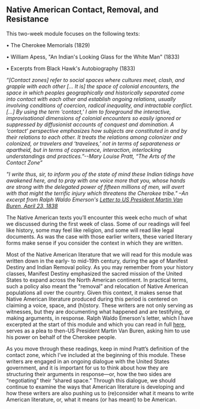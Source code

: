 ## Native American Contact, Removal, and Resistance

This two-week module focuses on the following texts:

•	The Cherokee Memorials (1829)

•	William Apess, "An Indian's Looking Glass for the White Man" (1833)

•	Excerpts from Black Hawk's Autobiography (1833)

*“[Contact zones] refer to social spaces where cultures meet, clash, and grapple with each other  [… It is] the space of colonial encounters, the space in which peoples geographically and historically separated come into contact with each other and establish ongoing relations, usually involving conditions of coercion, radical inequality, and intractable conflict. […]  By using the term ‘contact,’ I aim to foreground the interactive, improvisational dimensions of colonial encounters so easily ignored or suppressed by diffusionist accounts of conquest and domination. A ‘contact’ perspective emphasizes how subjects are constituted in and by their relations to each other. It treats the relations among colonizer and colonized, or travelers and ‘travelees,’ not in terms of separateness or apartheid, but in terms of copresence, interaction, interlocking understandings and practices.”--Mary Louise Pratt, “The Arts of the Contact Zone”*

*"I write thus, sir, to inform you of the state of mind these Indian tidings have awakened here, and to pray with one voice more that you, whose hands are strong with the delegated power of fifteen millions of men, will avert with that might the terrific injury which threatens the Cherokee tribe." –An excerpt from Ralph Waldo Emerson's [Letter to US President Martin Van Buren, April 23, 1838](https://www.bartleby.com/90/1103.html)*

The Native American texts you’ll encounter this week echo much of what we discussed during the first week of class. Some of our readings will feel like history, some may feel like religion, and some will read like legal documents. As was the case with those earlier writers, these varied literary forms make sense if you consider the context in which they are written.

Most of the Native American literature that we will read for this module was written down in the early- to mid-19th century, during the age of Manifest Destiny and Indian Removal policy.  As you may remember from your history classes, Manifest Destiny emphasized the sacred mission of the United States to expand across the North American continent.  In practical terms, such a policy also meant the “removal” and relocation of Native American populations all over the country. Given this context, it makes sense that Native American literature produced during this period is centered on claiming a voice, space, and (hi)story. These writers are not only serving as witnesses, but they are documenting what happened and are testifying, or making arguments, in response. Ralph Waldo Emerson's letter, which I have excerpted at the start of this module and which you can read in full [here,](https://www.bartleby.com/90/1103.html) serves as a plea to then-US President Martin Van Buren, asking him to use his power on behalf of the Cherokee people.

As you move through these readings, keep in mind Pratt’s definition of the contact zone, which I’ve included at the beginning of this module. These writers are engaged in an ongoing dialogue with the United States government, and it is important for us to think about how they are structuring their arguments in response—or, how the two sides are “negotiating” their “shared space.” Through this dialogue, we should continue to examine the ways that American literature is developing and how these writers are also pushing us to (re)consider what it means to write American literature, or, what it means (or has meant) to be American.
